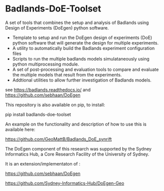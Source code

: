 # Badlands-DoE-Toolset
A set of tools that combines the setup and analysis of Badlands using Design of Experiments (DoEgen) python software.
* Template to setup and run the DoEgen design of experiments (DoE) python software that will generate the design for multiple experiments.
* A utility to automatically build the Badlands experiment configuration files
* Scripts to run the multiple badlands models simulataneously using python multiprocessing module.
* A set of post-processing and evaluation tools to compare and evaluate the multiple models that result from the experiments.
* Addtional utilities to allow further investigation of Badlands models.

see 
https://badlands.readthedocs.io/
and
https://github.com/sebhaan/DoEgen


This repository is also available on pip, to install:

pip install badlands-doe-toolset


An example on the functionality and description of how to use this is available here:

https://github.com/GeoMattB/Badlands_DoE_synrift


The DoEgen component of this research was supported by the Sydney Informatics Hub, a Core Research Facility of the University of Sydney.

It is an extension/implementaton of :

https://github.com/sebhaan/DoEgen

https://github.com/Sydney-Informatics-Hub/DoEgen-Geo
 
